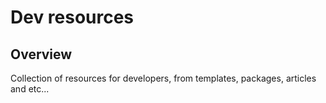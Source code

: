 # Dev resources

## Overview

Collection of resources for developers, from templates, packages, articles and etc...
